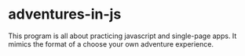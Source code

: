 # adventures-in-js

This program is all about practicing javascript and single-page apps. It mimics the format of a choose your own adventure experience. 
